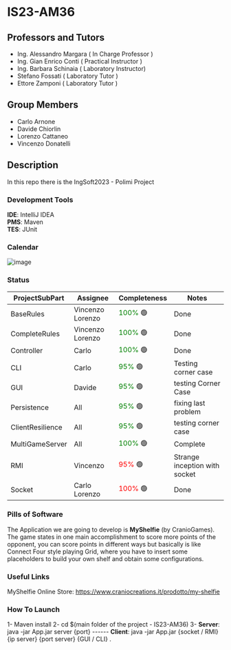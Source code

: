 # IS23-AM36

## Professors and Tutors
- Ing. Alessandro Margara   ( In Charge Professor  )
- Ing. Gian Enrico Conti    ( Practical Instructor )
- Ing. Barbara Schinaia     ( Laboratory Instructor)
- Stefano Fossati           ( Laboratory Tutor     )
- Ettore Zamponi            ( Laboratory Tutor     )

## Group Members          
- Carlo Arnone
- Davide Chiorlin
- Lorenzo Cattaneo
- Vincenzo Donatelli

## Description
In this repo there is the IngSoft2023 - Polimi Project 


### Development Tools
**IDE**: IntelliJ IDEA <br>
**PMS**: Maven <br>
**TES**: JUnit <br>

### Calendar
![image](https://user-images.githubusercontent.com/97902829/221122050-feeac1ae-38af-4795-b9bf-48aa239f9643.png)

### Status

| ProjectSubPart   | Assignee          | Completeness                             | Notes                                                                    |
|------------------|-------------------|------------------------------------------|--------------------------------------------------------------------------|
| BaseRules        | Vincenzo  Lorenzo | <span style="color:green">100%</span> 🟢 | Done                                                                     |
| CompleteRules    | Vincenzo  Lorenzo | <span style="color:green">100%</span> 🟢 | Done                                                                     |
| Controller       | Carlo             | <span style="color:green">100%</span> 🟢 | Done                                                                     |
| CLI              | Carlo             | <span style="color:green">95%</span>  🟢 | Testing corner case                                                      |
| GUI              | Davide            | <span style="color:green">95%</span>  🟢 | testing Corner Case                                                      |
| Persistence      | All               | <span style="color:green">95%</span>  🟢 | fixing last problem                                                      |
| ClientResilience | All               | <span style="color:green">95%</span>  🟢 | testing corner case                                                      |
| MultiGameServer  | All               | <span style="color:green">100%</span> 🟢 | Complete                                                                 |
| RMI              | Vincenzo          | <span style="color:red">95%</span>    🟢 | Strange inception with socket                                            |
| Socket           | Carlo Lorenzo     | <span style="color:red">100%</span>   🟢 | Done                                                                     |



### Pills of Software
The Application we are going to develop is **MyShelfie** (by CranioGames). <br>
The game states in one main accomplishment to score more points of the opponent, you can score points in different ways but basically is like Connect Four style playing Grid, where you have to insert some placeholders to build your own shelf and obtain some configurations. <br>
  

### Useful Links

MyShelfie Online Store: https://www.craniocreations.it/prodotto/my-shelfie



### How To Launch
1- Maven install
2- cd $(main folder of the project - IS23-AM36)
3- **Server**: java -jar App.jar server {port}    ------  **Client**: java -jar App.jar {socket / RMI} {ip server} {port server} {GUI / CLI} .




